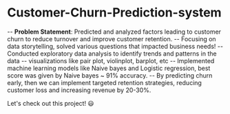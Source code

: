 # Customer-Churn-Prediction-system 

-- **Problem Statement**: Predicted and analyzed factors leading to customer churn to reduce turnover and improve customer retention. 
-- Focusing on data storytelling, solved various questions that impacted business needs!
-- Conducted exploratory data analysis to identify trends and patterns in the data -- visualizations like pair plot, violinplot, barplot, etc 
-- Implemented machine learning models like Naive bayes and Logistic regression, best score was given by Naive bayes ~ 91% accuracy.
-- By predicting churn early, then we can implement targeted retention strategies, reducing customer loss and increasing revenue by 20-30%.

Let's check out this project! 😃 
